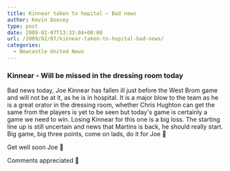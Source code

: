 ```yaml
---
title: Kinnear taken to hopital – Bad news
author: Kevin Doocey
type: post
date: 2009-02-07T13:33:04+00:00
url: /2009/02/07/kinnear-taken-to-hopital-bad-news/
categories:
  - Newcastle United News
---
```


### Kinnear - Will be missed in the dressing room today

Bad news today, Joe Kinnear has fallen ill just before the West Brom game and will not be at it, as he is in hospital. It is a major blow to the team as he is a great orator in the dressing room, whether Chris Hughton can get the same from the players is yet to be seen but today's game is certainly a game we need to win. Losing Kinnear for this one is a big loss. The starting line up is still uncertain and news that Martins is back, he should really start. Big game, big three points, come on lads, do it for Joe 🙂

Get well soon Joe 🙂

Comments appreciated 🙂
